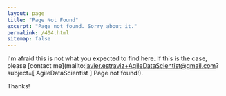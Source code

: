 ```yaml
---
layout: page
title: "Page Not Found"
excerpt: "Page not found. Sorry about it."
permalink: /404.html
sitemap: false
---
```


I'm afraid this is not what you expected to find here. If this is the case, please [contact me](mailto:javier.estraviz+AgileDataScientist@gmail.com?subject=[ AgileDataScientist ] Page not found!). 

Thanks!

<script type="text/javascript">
  var GOOG_FIXURL_LANG = 'en';
  var GOOG_FIXURL_SITE = '{{ site.url }}'
</script>
<script type="text/javascript"
  src="http://linkhelp.clients.google.com/tbproxy/lh/wm/fixurl.js">
</script>
